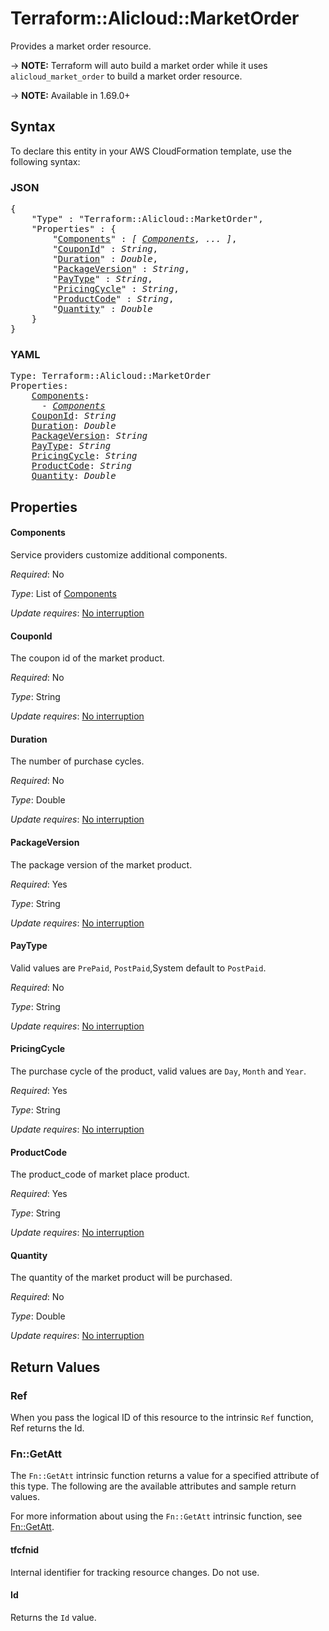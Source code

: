 # Terraform::Alicloud::MarketOrder

Provides a market order resource.

-> **NOTE:** Terraform will auto build a market order  while it uses `alicloud_market_order` to build a market order resource.

-> **NOTE:** Available in 1.69.0+

## Syntax

To declare this entity in your AWS CloudFormation template, use the following syntax:

### JSON

<pre>
{
    "Type" : "Terraform::Alicloud::MarketOrder",
    "Properties" : {
        "<a href="#components" title="Components">Components</a>" : <i>[ <a href="components.md">Components</a>, ... ]</i>,
        "<a href="#couponid" title="CouponId">CouponId</a>" : <i>String</i>,
        "<a href="#duration" title="Duration">Duration</a>" : <i>Double</i>,
        "<a href="#packageversion" title="PackageVersion">PackageVersion</a>" : <i>String</i>,
        "<a href="#paytype" title="PayType">PayType</a>" : <i>String</i>,
        "<a href="#pricingcycle" title="PricingCycle">PricingCycle</a>" : <i>String</i>,
        "<a href="#productcode" title="ProductCode">ProductCode</a>" : <i>String</i>,
        "<a href="#quantity" title="Quantity">Quantity</a>" : <i>Double</i>
    }
}
</pre>

### YAML

<pre>
Type: Terraform::Alicloud::MarketOrder
Properties:
    <a href="#components" title="Components">Components</a>: <i>
      - <a href="components.md">Components</a></i>
    <a href="#couponid" title="CouponId">CouponId</a>: <i>String</i>
    <a href="#duration" title="Duration">Duration</a>: <i>Double</i>
    <a href="#packageversion" title="PackageVersion">PackageVersion</a>: <i>String</i>
    <a href="#paytype" title="PayType">PayType</a>: <i>String</i>
    <a href="#pricingcycle" title="PricingCycle">PricingCycle</a>: <i>String</i>
    <a href="#productcode" title="ProductCode">ProductCode</a>: <i>String</i>
    <a href="#quantity" title="Quantity">Quantity</a>: <i>Double</i>
</pre>

## Properties

#### Components

Service providers customize additional components.

_Required_: No

_Type_: List of <a href="components.md">Components</a>

_Update requires_: [No interruption](https://docs.aws.amazon.com/AWSCloudFormation/latest/UserGuide/using-cfn-updating-stacks-update-behaviors.html#update-no-interrupt)

#### CouponId

The coupon id of the market product.

_Required_: No

_Type_: String

_Update requires_: [No interruption](https://docs.aws.amazon.com/AWSCloudFormation/latest/UserGuide/using-cfn-updating-stacks-update-behaviors.html#update-no-interrupt)

#### Duration

The number of purchase cycles.

_Required_: No

_Type_: Double

_Update requires_: [No interruption](https://docs.aws.amazon.com/AWSCloudFormation/latest/UserGuide/using-cfn-updating-stacks-update-behaviors.html#update-no-interrupt)

#### PackageVersion

The package version of the market product.

_Required_: Yes

_Type_: String

_Update requires_: [No interruption](https://docs.aws.amazon.com/AWSCloudFormation/latest/UserGuide/using-cfn-updating-stacks-update-behaviors.html#update-no-interrupt)

#### PayType

Valid values are `PrePaid`, `PostPaid`,System default to `PostPaid`.

_Required_: No

_Type_: String

_Update requires_: [No interruption](https://docs.aws.amazon.com/AWSCloudFormation/latest/UserGuide/using-cfn-updating-stacks-update-behaviors.html#update-no-interrupt)

#### PricingCycle

The purchase cycle of the product, valid values are `Day`, `Month` and `Year`.

_Required_: Yes

_Type_: String

_Update requires_: [No interruption](https://docs.aws.amazon.com/AWSCloudFormation/latest/UserGuide/using-cfn-updating-stacks-update-behaviors.html#update-no-interrupt)

#### ProductCode

The product_code of market place product.

_Required_: Yes

_Type_: String

_Update requires_: [No interruption](https://docs.aws.amazon.com/AWSCloudFormation/latest/UserGuide/using-cfn-updating-stacks-update-behaviors.html#update-no-interrupt)

#### Quantity

The quantity of the market product will be purchased.

_Required_: No

_Type_: Double

_Update requires_: [No interruption](https://docs.aws.amazon.com/AWSCloudFormation/latest/UserGuide/using-cfn-updating-stacks-update-behaviors.html#update-no-interrupt)

## Return Values

### Ref

When you pass the logical ID of this resource to the intrinsic `Ref` function, Ref returns the Id.

### Fn::GetAtt

The `Fn::GetAtt` intrinsic function returns a value for a specified attribute of this type. The following are the available attributes and sample return values.

For more information about using the `Fn::GetAtt` intrinsic function, see [Fn::GetAtt](https://docs.aws.amazon.com/AWSCloudFormation/latest/UserGuide/intrinsic-function-reference-getatt.html).

#### tfcfnid

Internal identifier for tracking resource changes. Do not use.

#### Id

Returns the <code>Id</code> value.

